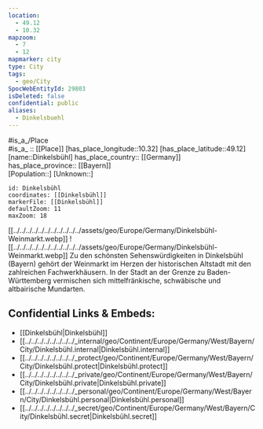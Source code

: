 ```yaml
---
location:
  - 49.12
  - 10.32
mapzoom:
  - 7
  - 12
mapmarker: city
type: City
tags:
  - geo/City
SpocWebEntityId: 29803
isDeleted: false
confidential: public
aliases:
  - Dinkelsbuehl
---
```

#is_a_/Place  
#is_a_ :: [[Place]] 
[has_place_longitude::10.32] 
[has_place_latitude::49.12] 
[name::Dinkelsbühl] 
has_place_country:: [[Germany]]  
has_place_province:: [[Bayern]]  
[Population::] 
[Unknown::] 


```leaflet
id: Dinkelsbühl
coordinates: [[Dinkelsbühl]] 
markerFile: [[Dinkelsbühl]] 
defaultZoom: 11 
maxZoom: 18
```


[[../../../../../../../../../../../assets/geo/Europe/Germany/Dinkelsbühl-Weinmarkt.webp]]
![[../../../../../../../../../../../assets/geo/Europe/Germany/Dinkelsbühl-Weinmarkt.webp]]
Zu den schönsten Sehenswürdigkeiten in Dinkelsbühl (Bayern) gehört der Weinmarkt 
im Herzen der historischen Altstadt mit den zahlreichen Fachwerkhäusern. 
In der Stadt an der Grenze zu Baden-Württemberg 
vermischen sich mittelfränkische, schwäbische und altbairische Mundarten.

## Confidential Links & Embeds: 
- [[Dinkelsbühl|Dinkelsbühl]]  
- [[../../../../../../../../_internal/geo/Continent/Europe/Germany/West/Bayern/City/Dinkelsbühl.internal|Dinkelsbühl.internal]] 
- [[../../../../../../../../_protect/geo/Continent/Europe/Germany/West/Bayern/City/Dinkelsbühl.protect|Dinkelsbühl.protect]] 
- [[../../../../../../../../_private/geo/Continent/Europe/Germany/West/Bayern/City/Dinkelsbühl.private|Dinkelsbühl.private]] 
- [[../../../../../../../../_personal/geo/Continent/Europe/Germany/West/Bayern/City/Dinkelsbühl.personal|Dinkelsbühl.personal]] 
- [[../../../../../../../../_secret/geo/Continent/Europe/Germany/West/Bayern/City/Dinkelsbühl.secret|Dinkelsbühl.secret]] 
